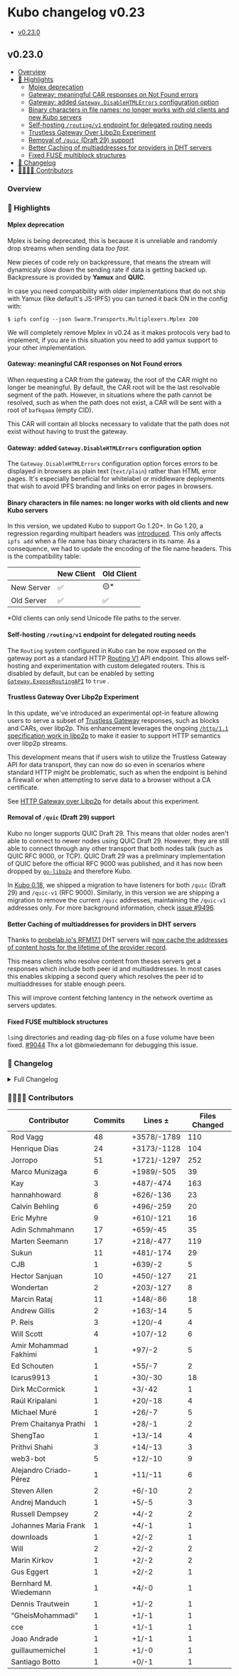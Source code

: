 # Kubo changelog v0.23

- [v0.23.0](#v0230)

## v0.23.0

- [Overview](#overview)
- [🔦 Highlights](#-highlights)
  - [Mplex deprecation](#mplex-deprecation)
  - [Gateway: meaningful CAR responses on Not Found errors](#gateway-meaningful-car-responses-on-not-found-errors)
  - [Gateway: added `Gateway.DisableHTMLErrors` configuration option](#gateway-added-gatewaydisablehtmlerrors-configuration-option)
  - [Binary characters in file names: no longer works with old clients and new Kubo servers](#binary-characters-in-file-names-no-longer-works-with-old-clients-and-new-kubo-servers)
  - [Self-hosting `/routing/v1` endpoint for delegated routing needs](#self-hosting-routingv1-endpoint-for-delegated-routing-needs)
  - [Trustless Gateway Over Libp2p Experiment](#trustless-gateway-over-libp2p-experiment)
  - [Removal of `/quic` (Draft 29) support](#removal-of-quic-draft-29-support)
  - [Better Caching of multiaddresses for providers in DHT servers](#better-caching-of-multiaddresses-for-providers-in-dht-servers)
  - [Fixed FUSE multiblock structures](#fixed-fuse-multiblock-structures)
- [📝 Changelog](#-changelog)
- [👨‍👩‍👧‍👦 Contributors](#-contributors)

### Overview

### 🔦 Highlights

#### Mplex deprecation

Mplex is being deprecated, this is because it is unreliable and
randomly drop streams when sending data *too fast*.

New pieces of code rely on backpressure, that means the stream will dynamicaly
slow down the sending rate if data is getting backed up.
Backpressure is provided by **Yamux** and **QUIC**.

In case you need compatibility with older implementations that do not ship with
Yamux (like default's JS-IPFS) you can turned it back ON in the config with:
```console
$ ipfs config --json Swarm.Transports.Multiplexers.Mplex 200
```

We will completely remove Mplex in v0.24 as it makes protocols very bad to implement,
if you are in this situation you need to add yamux support to your other implementation.

#### Gateway: meaningful CAR responses on Not Found errors

When requesting a CAR from the gateway, the root of the CAR might no longer be
meaningful. By default, the CAR root will be the last resolvable segment of the
path. However, in situations where the path cannot be resolved, such as when
the path does not exist, a CAR will be sent with a root of `bafkqaaa` (empty CID).

This CAR will contain all blocks necessary to validate that the path does not
exist without having to trust the gateway.

#### Gateway: added `Gateway.DisableHTMLErrors` configuration option

The `Gateway.DisableHTMLErrors` configuration option forces errors to be
displayed in browsers as plain text (`text/plain`) rather than HTML error
pages. It's especially beneficial for whitelabel or middleware deployments that
wish to avoid IPFS branding and links on error pages in browsers.

#### Binary characters in file names: no longer works with old clients and new Kubo servers

In this version, we updated Kubo to support Go 1.20+. In Go 1.20, a regression
regarding multipart headers was [introduced](https://github.com/golang/go/issues/60674).
This only affects `ipfs add` when a file name has binary characters in its name.
As a consequence, we had to update the encoding of the file name headers. This is
the compatibility table:

|            | New Client | Old Client  |
|------------|------------|-------------|
| New Server | ✅         | 🟡*         |
| Old Server | ✅         | ✅          |

*Old clients can only send Unicode file paths to the server.

#### Self-hosting `/routing/v1` endpoint for delegated routing needs

The `Routing` system configured in Kubo can be now exposed on the gateway port as a standard
HTTP [Routing V1](https://specs.ipfs.tech/routing/http-routing-v1/) API endpoint. This allows 
self-hosting and experimentation with custom delegated routers. This is disabled by default,
but can be enabled by setting [`Gateway.ExposeRoutingAPI`](https://github.com/ipfs/kubo/blob/master/docs/config.md#gatewayexposeroutingapi) to `true` .

#### Trustless Gateway Over Libp2p Experiment

In this update, we've introduced an experimental opt-in feature allowing users to
serve a subset of [Trustless Gateway](https://specs.ipfs.tech/http-gateways/trustless-gateway/) responses,
such as blocks and CARs, over libp2p. This enhancement leverages the ongoing
[`/http/1.1` specification work in libp2p](https://github.com/libp2p/specs/pull/508)
to make it easier to support HTTP semantics over libp2p streams.

This development means that if users wish to utilize the Trustless Gateway API
for data transport, they can now do so even in scenarios where standard HTTP
might be problematic, such as when the endpoint is behind a firewall or when
attempting to serve data to a browser without a CA certificate.

See [HTTP Gateway over Libp2p](https://github.com/ipfs/kubo/blob/master/docs/experimental-features.md#http-gateway-over-libp2p) for details about this experiment.

#### Removal of `/quic` (Draft 29) support

Kubo no longer supports QUIC Draft 29. This means that older nodes aren't able to connect
to newer nodes using QUIC Draft 29. However, they are still able to connect through any other
transport that both nodes talk (such as QUIC RFC 9000, or TCP). QUIC Draft 29 was a preliminary implementation of QUIC before
the official RFC 9000 was published, and it has now been dropped by [`go-libp2p`](https://github.com/libp2p/go-libp2p/releases/tag/v0.30.0)
and therefore Kubo.

In [Kubo 0.18](https://github.com/ipfs/kubo/releases/tag/v0.18.0), we shipped a migration
to have listeners for both `/quic` (Draft 29) and `/quic-v1` (RFC 9000). Similarly, in this
version we are shipping a migration to remove the current `/quic` addresses, maintaining
the `/quic-v1` addresses only. For more background information, check [issue #9496](https://github.com/ipfs/kubo/issues/9496).

#### Better Caching of multiaddresses for providers in DHT servers

Thanks to [probelab.io's RFM17.1](https://github.com/plprobelab/network-measurements/blob/master/results/rfm17.1-sharing-prs-with-multiaddresses.md) DHT servers will [now cache the addresses of content hosts for the lifetime of the provider record](https://github.com/libp2p/go-libp2p-kad-dht/commit/777160f164b8c187c534debd293157031e9f3a02).

This means clients who resolve content from theses servers get a responses which include both peer id and multiaddresses.
In most cases this enables skipping a second query which resolves the peer id to multiaddresses for stable enough peers.

This will improve content fetching lantency in the network overtime as servers updates.

#### Fixed FUSE multiblock structures

`ls`ing directories and reading dag-pb files on a fuse volume have been fixed. [#9044](https://github.com/ipfs/kubo/issues/9044)
Thx a lot @bmwiedemann for debugging this issue.

### 📝 Changelog

<details><summary>Full Changelog</summary>

- github.com/ipfs/kubo:
  - fix: align systemd unit file with default IPFS installation path (#10163) ([ipfs/kubo#10163](https://github.com/ipfs/kubo/pull/10163))
  - docs: capitalize headers for consistency
  - Merge commit '695bf66674931a138862b6fa2cb0b16dc2f6ddd8' into release-v0.23.0
  - chore: update version
  - changelog: generalize fuse 9044's entry
  - changelog: update fuse 9044's entry
  - Update go-unixfsnode to 1.8.0 to fix FUSE
  - docs(readme): header improvements (#10144) ([ipfs/kubo#10144](https://github.com/ipfs/kubo/pull/10144))
  - fix(docker): allow nofuse builds for MacOS (#10135) ([ipfs/kubo#10135](https://github.com/ipfs/kubo/pull/10135))
  - docs: fix typos
  - docs: s/ipfs dht/amino dht/
  - changelog: mention probelab RFM17.1 dht improvement
  - tests: remove sharness ping tests
  - perf: make bootstrap saves O(N)
  - chore: update go-libp2p-kad-dht
  - chore: webui v4.1.1 (#10120) ([ipfs/kubo#10120](https://github.com/ipfs/kubo/pull/10120))
  - core/bootstrap: fix panic without backup bootstrap peer functions (#10029) ([ipfs/kubo#10029](https://github.com/ipfs/kubo/pull/10029))
  - feat: add Gateway.DisableHTMLErrors option (#10137) ([ipfs/kubo#10137](https://github.com/ipfs/kubo/pull/10137))
  - fix(migrations): use dweb.link (#10133) ([ipfs/kubo#10133](https://github.com/ipfs/kubo/pull/10133))
  - docs: add changelog info for QUIC Draft 29 (#10132) ([ipfs/kubo#10132](https://github.com/ipfs/kubo/pull/10132))
  - feat: add gateway to http over libp2p ([ipfs/kubo#10108](https://github.com/ipfs/kubo/pull/10108))
  - migration: update 14-to-15 to v1.0.1
  - chore: update to build with Go 1.21
  - refactor: stop using go-libp2p deprecated peer.ID.Pretty
  - docs(readonly): fix typo
  - docs(changelog): link to relevant IPIP
  - fix: hamt traversal in ipld-explorer (webui@4.1.0) (#10025) ([ipfs/kubo#10025](https://github.com/ipfs/kubo/pull/10025))
  - refactor: if statement (#10105) ([ipfs/kubo#10105](https://github.com/ipfs/kubo/pull/10105))
  - chore: bump repo version to 15
  - docs: remove link to deleted #accelerated-dht-client
  - feat(gateway): expose /routing/v1 server (opt-in) (#9877) ([ipfs/kubo#9877](https://github.com/ipfs/kubo/pull/9877))
  - improve error in fuse node failures
  - chore: update boxo, go-libp2p, and internalize mplex (#10095) ([ipfs/kubo#10095](https://github.com/ipfs/kubo/pull/10095))
  - dockerfile: reorder copy order for better layer caching
  - refactor: using error is instead of == (#10093) ([ipfs/kubo#10093](https://github.com/ipfs/kubo/pull/10093))
  - fix: use %-encoded headers in most compatible way
  - fix: open /dev/null with read write permissions
  - chore: bump to go 1.20
  - docs(readme): new logo and header
  - docker: change to releases that follow debian's updates
  - docker: bump debian version to bookworm
  - chore: restore exec perms for t0116-gateway-cache.sh and fixtures (#10085) ([ipfs/kubo#10085](https://github.com/ipfs/kubo/pull/10085))
  - fix(gw): useful IPIP-402 CARs on not found errors (#10084) ([ipfs/kubo#10084](https://github.com/ipfs/kubo/pull/10084))
  - feat: add zsh completions (#10040) ([ipfs/kubo#10040](https://github.com/ipfs/kubo/pull/10040))
  - style: remove commented imports [skip changelog]
  - style: gofumpt and godot [skip changelog] (#10081) ([ipfs/kubo#10081](https://github.com/ipfs/kubo/pull/10081))
  - chore: bump boxo for verifcid breaking changes
  - chore: remove outdated comment (#10077) ([ipfs/kubo#10077](https://github.com/ipfs/kubo/pull/10077))
  - chore: remove deprecated testground plans
  - feat: allow users to optin again into mplex
  - feat: remove Mplex
  - docs(readme): minimal reqs (#10066) ([ipfs/kubo#10066](https://github.com/ipfs/kubo/pull/10066))
  - docs: add v0.23.md
  - docs: get ready for v0.23
  - chore: fix link in v0.22 changelog
- github.com/ipfs/boxo (v0.11.0 -> v0.13.1):
  - Release v0.13.1 ([ipfs/boxo#469](https://github.com/ipfs/boxo/pull/469))
  - Release v0.13.0 ([ipfs/boxo#465](https://github.com/ipfs/boxo/pull/465))
  - Release v0.12 ([ipfs/boxo#446](https://github.com/ipfs/boxo/pull/446))
- github.com/ipfs/go-graphsync (v0.14.4 -> v0.15.1):
  - v0.15.1 bump
  - fix: partial revert of 1be7c1a20; make traverser process identity CIDs
  - v0.15.0 bump
  - chore: add identity CID parse tests
  - fix: traverser should skip over identity CIDs
  - fix(ipld): update ipld deps, only slurp LargeBytesNode when matching
  - docs(version): update for v0.14.7
  - Handle context cancellation properly (#428) ([ipfs/go-graphsync#428](https://github.com/ipfs/go-graphsync/pull/428))
  - chore(version.json): update for v0.14.6
  - feat: MaxLinks for requests (#420) ([ipfs/go-graphsync#420](https://github.com/ipfs/go-graphsync/pull/420))
  - fix(responsemanager): network disconnect reliability (#425) ([ipfs/go-graphsync#425](https://github.com/ipfs/go-graphsync/pull/425))
  - Update version to reflect latest fixes (#424) ([ipfs/go-graphsync#424](https://github.com/ipfs/go-graphsync/pull/424))
  - Fix shutdown bug in #412 (#422) ([ipfs/go-graphsync#422](https://github.com/ipfs/go-graphsync/pull/422))
- github.com/ipfs/go-ipfs-cmds (v0.9.0 -> v0.10.0):
  - chore: version 0.10.0
  - fix: panic when calling .SetLength for writerResponseEmitter
  - fix!: client with raw abs path option
  - doc: clarify flag inheritance explanation
  - ci: uci/copy-templates ([ipfs/go-ipfs-cmds#242](https://github.com/ipfs/go-ipfs-cmds/pull/242))
  - chore: remove dep on github.com/Kubuxu/go-os-helper
- github.com/ipfs/go-unixfsnode (v1.7.1 -> v1.8.1):
  - v1.8.1 bump
  - testutil: relax DirEntry usage for non-dag-pb
  - v1.8.0 bump
  - fix: add cross-impl shard test
  - files returned from unixfsnode should be traversable back to their substrate
  - fix: better import name
  - chore: refactor and add tests with fixtures
  - fix: proper tsize encoding in sharded files
  - rel 1.7.4
  - Provide path for getting sizes on directory iteration ([ipfs/go-unixfsnode#60](https://github.com/ipfs/go-unixfsnode/pull/60))
  - tag 1.7.3 ([ipfs/go-unixfsnode#57](https://github.com/ipfs/go-unixfsnode/pull/57))
  - Fail to construct preload hamt shards when traversal fails ([ipfs/go-unixfsnode#55](https://github.com/ipfs/go-unixfsnode/pull/55))
  - fix: large files support io.SeekCurrent ([ipfs/go-unixfsnode#56](https://github.com/ipfs/go-unixfsnode/pull/56))
  - chore(version): update version number
  - feat: add entity matcher w/o preload, add matcher fn for consuming bytes ([ipfs/go-unixfsnode#52](https://github.com/ipfs/go-unixfsnode/pull/52))
- github.com/ipld/go-ipld-prime (v0.20.0 -> v0.21.0):
  - v0.21.0 release
  - fix(selectors): document ranges in slice matcher
  - fix(selectors): update ipld/ipld submodule with latest fixtures
  - fix(selectors): more permissive with slice "from" underflow
  - chore: extract simpleBytes to testutil package
  - feat(selectors): negative values for slice matcher's From and To
  - chore: extract MultiByteNote to testutil package
  - feat(test): add matcher/slice selector test cases
  - feat: remove hard-error when slice matcher reaches non-string/bytes node
  - fix: cache offsets for sequential reads
  - feat: add inline union representation to schema parser
  - fix: basic.NewInt returns pointer (like others)
  - fix(bindnode): listpairs value assembly handles complex reprs
  - fix(bindnode): listpairs repr assembler handles AssignNode
  - fix(schema): handle parsing of "listpairs" in the DSL
  - fix: remove _skipAbsent labels
  - fix: make listpairs repr [[k1,v1],[k2,v2]...]
  - feat(bindnode): support listpairs struct representation
  - fix(windows,test): avoid "already exists" error on codegen tests for Windows
  - Make traversal.WalkTransforming() work
  - doc: clean up and expand on traversal pkg docs
  - doc: add lots of notes about using the preloader and the budget
  - doc: expand on preloader docs
  - fix: inline initialPhase() logic for clarity
  - feat: preload walk using phase state, call preloader once per link
  - fix: handle Budget & SeenLinks
  - chore: remove BufferedLoader
  - fix: recurse preloader at block level
  - fix: Context->PreloadContext for clarity and consistency with LinkContext
  - fix: replace ioutil.ReadAll
  - fix: fix tooling complaints
  - feat: add BufferedLoader
  - feat(traversal): allow preloading functionality
  - fix: address dodgy test case variable capture
  - stop using the deprecated io/ioutil package
  - stop using the deprecated io/ioutil package
  - stop using the deprecated io/ioutil package
  - fix: make StartAtPath work properly for matching walks
- github.com/libp2p/go-libp2p (v0.29.2 -> v0.31.0):
  - release v0.31.0 (#2543) ([libp2p/go-libp2p#2543](https://github.com/libp2p/go-libp2p/pull/2543))
  - dashboards: improve naming for black hole panel (#2539) ([libp2p/go-libp2p#2539](https://github.com/libp2p/go-libp2p/pull/2539))
  - reuseport: use DialContext instead of Dial to fail quickly (#2541) ([libp2p/go-libp2p#2541](https://github.com/libp2p/go-libp2p/pull/2541))
  - swarm: track dial cancellation reason (#2532) ([libp2p/go-libp2p#2532](https://github.com/libp2p/go-libp2p/pull/2532))
  - p2p/http: cache json wellknown mappings in the .well-known handler (#2537) ([libp2p/go-libp2p#2537](https://github.com/libp2p/go-libp2p/pull/2537))
  - feat: Implement HTTP spec (#2438) ([libp2p/go-libp2p#2438](https://github.com/libp2p/go-libp2p/pull/2438))
  - move libp2p/go-libp2p-gostream to p2p/net/gostream ([libp2p/go-libp2p#2535](https://github.com/libp2p/go-libp2p/pull/2535))
  - host: disable black hole detection on autonat dialer (#2529) ([libp2p/go-libp2p#2529](https://github.com/libp2p/go-libp2p/pull/2529))
  - identify: disable racy test when running with race detector (#2526) ([libp2p/go-libp2p#2526](https://github.com/libp2p/go-libp2p/pull/2526))
  - swarm: return a more meaningful error when dialing QUIC draft-29 (#2524) ([libp2p/go-libp2p#2524](https://github.com/libp2p/go-libp2p/pull/2524))
  - swarm: fix Unwrap for DialError, implement Unwrap for TransportError (#2437) ([libp2p/go-libp2p#2437](https://github.com/libp2p/go-libp2p/pull/2437))
  - swarm: return errors on filtered addresses when dialing (#2461) ([libp2p/go-libp2p#2461](https://github.com/libp2p/go-libp2p/pull/2461))
  - core: add ErrPeerIDMismatch error type to replace ad-hoc errors (#2451) ([libp2p/go-libp2p#2451](https://github.com/libp2p/go-libp2p/pull/2451))
  - update quic-go to v0.38.1 (#2506) ([libp2p/go-libp2p#2506](https://github.com/libp2p/go-libp2p/pull/2506))
  - quic: don't claim to be able to dial draft-29 in CanDial (#2520) ([libp2p/go-libp2p#2520](https://github.com/libp2p/go-libp2p/pull/2520))
  - examples: update go-libp2p to v0.30.0 (#2507) ([libp2p/go-libp2p#2507](https://github.com/libp2p/go-libp2p/pull/2507))
  - metrics: update dashboard names from libp2p to go-libp2p (#2512) ([libp2p/go-libp2p#2512](https://github.com/libp2p/go-libp2p/pull/2512))
  - chore: be more descriptive about where public dashboards come from (#2508) ([libp2p/go-libp2p#2508](https://github.com/libp2p/go-libp2p/pull/2508))
  - release v0.30.0 (#2505) ([libp2p/go-libp2p#2505](https://github.com/libp2p/go-libp2p/pull/2505))
  - transport tests: add deadline tests (#2286) ([libp2p/go-libp2p#2286](https://github.com/libp2p/go-libp2p/pull/2286))
  - chore: remove unused and outdated package-list.json (#2499) ([libp2p/go-libp2p#2499](https://github.com/libp2p/go-libp2p/pull/2499))
  - muxer: remove support for mplex (#2498) ([libp2p/go-libp2p#2498](https://github.com/libp2p/go-libp2p/pull/2498))
  - transport tests: refactor workers in TestMoreStreamsThanOurLimits (#2472) ([libp2p/go-libp2p#2472](https://github.com/libp2p/go-libp2p/pull/2472))
  - use standard library sha256 implementation for Go 1.21 (#2309) ([libp2p/go-libp2p#2309](https://github.com/libp2p/go-libp2p/pull/2309))
  - quic: update quic-go to v0.37.5 (#2497) ([libp2p/go-libp2p#2497](https://github.com/libp2p/go-libp2p/pull/2497))
  - cleanup: add continue in case of failure in the (*BasicHost).Addrs certhash loop (#2492) ([libp2p/go-libp2p#2492](https://github.com/libp2p/go-libp2p/pull/2492))
  - tests: add a CertHashes testcase in TestInferWebtransportAddrsFromQuic (#2495) ([libp2p/go-libp2p#2495](https://github.com/libp2p/go-libp2p/pull/2495))
  - basichost: use byte representation of WebTransport multiaddr as map key (#2494) ([libp2p/go-libp2p#2494](https://github.com/libp2p/go-libp2p/pull/2494))
  - webtransport: check for UDP multiaddr component in address matcher (#2491) ([libp2p/go-libp2p#2491](https://github.com/libp2p/go-libp2p/pull/2491))
  - swarm: remove unnecessary reqno for pending request tracking (#2460) ([libp2p/go-libp2p#2460](https://github.com/libp2p/go-libp2p/pull/2460))
  - quic: drop support for QUIC draft-29 (#2487) ([libp2p/go-libp2p#2487](https://github.com/libp2p/go-libp2p/pull/2487))
  - metrics: add links to public dashboards (#2486) ([libp2p/go-libp2p#2486](https://github.com/libp2p/go-libp2p/pull/2486))
  - swarm: remove leftover TODO (#2474) ([libp2p/go-libp2p#2474](https://github.com/libp2p/go-libp2p/pull/2474))
  - peerstore: deprecate the database-backed peerstore (#2475) ([libp2p/go-libp2p#2475](https://github.com/libp2p/go-libp2p/pull/2475))
  - identify: fix sorting of observed addresses (#2476) ([libp2p/go-libp2p#2476](https://github.com/libp2p/go-libp2p/pull/2476))
  - update go-multiaddr to v0.11.0 (#2467) ([libp2p/go-libp2p#2467](https://github.com/libp2p/go-libp2p/pull/2467))
  - chore: update golang-lru to v2.0.4, fixing semver violation (#2448) ([libp2p/go-libp2p#2448](https://github.com/libp2p/go-libp2p/pull/2448))
  - swarm: don't open new streams over transient connections (#2450) ([libp2p/go-libp2p#2450](https://github.com/libp2p/go-libp2p/pull/2450))
  - core/crypto: restrict RSA keys to <= 8192 bits (#2454) ([libp2p/go-libp2p#2454](https://github.com/libp2p/go-libp2p/pull/2454))
  - chore: add notable project requirement (#2453) ([libp2p/go-libp2p#2453](https://github.com/libp2p/go-libp2p/pull/2453))
  - examples: update go-libp2p to v0.29.0 (#2432) ([libp2p/go-libp2p#2432](https://github.com/libp2p/go-libp2p/pull/2432))
  - examples: fix description of command line flags for pubsub (#2400) ([libp2p/go-libp2p#2400](https://github.com/libp2p/go-libp2p/pull/2400))
  - basichost: remove invalid comment (#2435) ([libp2p/go-libp2p#2435](https://github.com/libp2p/go-libp2p/pull/2435))
- github.com/libp2p/go-libp2p-kad-dht (v0.24.2 -> v0.24.4):
  - Make v0.24.4 ([libp2p/go-libp2p-kad-dht#931](https://github.com/libp2p/go-libp2p-kad-dht/pull/931))
- github.com/libp2p/go-libp2p-routing-helpers (v0.7.1 -> v0.7.3):
  - chore: release v0.7.3
  - nit: invert if
  - fix: for getValueOrErrorParallel do not return values if they come with errors
  - test: add test to make sure we return not found when we get errors back with values
  - chore: release v0.7.2
  - tracing: do not leak goroutines when the context is canceled
  - tracing: allow for reuse of the tracing
  - tracing: add tracing to compose parallel's worker
  - tests: add more tests
  - tests: mark all tests Parallel
  - tracing: add highlevel APIs records on the composable routers
- github.com/libp2p/go-reuseport (v0.3.0 -> v0.4.0):
  - release v0.4.0 (#111) ([libp2p/go-reuseport#111](https://github.com/libp2p/go-reuseport/pull/111))
  - use SO_REUSEPORT_LB on FreeBSD (#106) ([libp2p/go-reuseport#106](https://github.com/libp2p/go-reuseport/pull/106))
- github.com/multiformats/go-multiaddr (v0.10.1 -> v0.11.0):
  - release v0.11.0 (#214) ([multiformats/go-multiaddr#214](https://github.com/multiformats/go-multiaddr/pull/214))
  - update golang.org/x/exp slice comparison to match standard library version (#210) ([multiformats/go-multiaddr#210](https://github.com/multiformats/go-multiaddr/pull/210))
- github.com/warpfork/go-testmark (v0.11.0 -> v0.12.1):
  - suite: allow disabling file parallelism.
  - Suite feature ([warpfork/go-testmark#16](https://github.com/warpfork/go-testmark/pull/16))
  - fix unchecked error in a test
  - accept a simplification suggestion from linters
  - Trailing whitespace error ([warpfork/go-testmark#15](https://github.com/warpfork/go-testmark/pull/15))
  - FS implementation (#11) ([warpfork/go-testmark#11](https://github.com/warpfork/go-testmark/pull/11))
  - Add a readme for the testexec extension and its conventions. ([warpfork/go-testmark#14](https://github.com/warpfork/go-testmark/pull/14))
  - Strict mode for testexec structure ([warpfork/go-testmark#12](https://github.com/warpfork/go-testmark/pull/12))

</details>

### 👨‍👩‍👧‍👦 Contributors

| Contributor | Commits | Lines ± | Files Changed |
|-------------|---------|---------|---------------|
| Rod Vagg | 48 | +3578/-1789 | 110 |
| Henrique Dias | 24 | +3173/-1128 | 104 |
| Jorropo | 51 | +1721/-1297 | 252 |
| Marco Munizaga | 6 | +1989/-505 | 39 |
| Kay | 3 | +487/-474 | 163 |
| hannahhoward | 8 | +626/-136 | 23 |
| Calvin Behling | 6 | +496/-259 | 20 |
| Eric Myhre | 9 | +610/-121 | 16 |
| Adin Schmahmann | 17 | +659/-45 | 35 |
| Marten Seemann | 17 | +218/-477 | 119 |
| Sukun | 11 | +481/-174 | 29 |
| CJB | 1 | +639/-2 | 5 |
| Hector Sanjuan | 10 | +450/-127 | 21 |
| Wondertan | 2 | +203/-127 | 8 |
| Marcin Rataj | 11 | +148/-86 | 18 |
| Andrew Gillis | 2 | +163/-14 | 5 |
| P. Reis | 3 | +120/-4 | 4 |
| Will Scott | 4 | +107/-12 | 6 |
| Amir Mohammad Fakhimi | 1 | +97/-2 | 5 |
| Ed Schouten | 1 | +55/-7 | 2 |
| Icarus9913 | 1 | +30/-30 | 18 |
| Dirk McCormick | 1 | +3/-42 | 1 |
| Raúl Kripalani | 1 | +20/-18 | 4 |
| Michael Muré | 1 | +26/-7 | 5 |
| Prem Chaitanya Prathi | 1 | +28/-1 | 2 |
| ShengTao | 1 | +13/-14 | 4 |
| Prithvi Shahi | 3 | +14/-13 | 3 |
| web3-bot | 5 | +12/-10 | 9 |
| Alejandro Criado-Pérez | 1 | +11/-11 | 6 |
| Steven Allen | 2 | +6/-10 | 2 |
| Andrej Manduch | 1 | +5/-5 | 3 |
| Russell Dempsey | 2 | +4/-2 | 2 |
| Johannes Maria Frank | 1 | +4/-1 | 1 |
| downIoads | 1 | +2/-2 | 1 |
| Will | 2 | +2/-2 | 2 |
| Marin Kirkov | 1 | +2/-2 | 2 |
| Gus Eggert | 1 | +2/-2 | 1 |
| Bernhard M. Wiedemann | 1 | +4/-0 | 1 |
| Dennis Trautwein | 1 | +1/-2 | 1 |
| “GheisMohammadi” | 1 | +1/-1 | 1 |
| cce | 1 | +1/-1 | 1 |
| Joao Andrade | 1 | +1/-1 | 1 |
| guillaumemichel | 1 | +1/-0 | 1 |
| Santiago Botto | 1 | +0/-1 | 1 |
